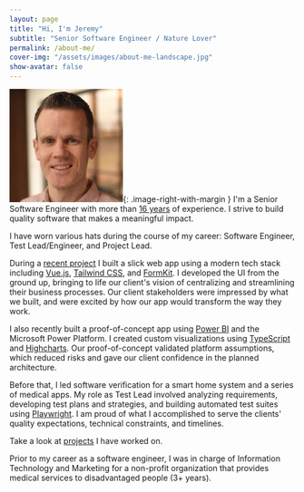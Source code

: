 ```yaml
---
layout: page
title: "Hi, I'm Jeremy"
subtitle: "Senior Software Engineer / Nature Lover"
permalink: /about-me/
cover-img: "/assets/images/about-me-landscape.jpg"
show-avatar: false
---
```


![Me](/assets/images/avatar-icon.jpg){: .image-right-with-margin } 
I'm a Senior Software Engineer with more than [16 years](https://twitter.com/wwwsepcom/status/1631756219395321856?s=46) of experience. I strive to build quality software that makes a meaningful impact.

I have worn various hats during the course of my career: Software Engineer, Test Lead/Engineer, and Project Lead.

During a [recent project](/projects) I built a slick web app using a modern tech stack including [Vue.js](https://vuejs.org), [Tailwind CSS](https://tailwindcss.com/), and [FormKit](https://formkit.com/). I developed the UI from the ground up, bringing to life our client's vision of centralizing and streamlining their business processes. Our client stakeholders were impressed by what we built, and were excited by how our app would transform the way they work.

I also recently built a proof-of-concept app using [Power BI](https://www.microsoft.com/en-us/power-platform/products/power-bi) and the Microsoft Power Platform. I created custom visualizations using [TypeScript](https://www.typescriptlang.org/) and [Highcharts](https://www.highcharts.com/). Our proof-of-concept validated platform assumptions, which reduced risks and gave our client confidence in the planned architecture. 

Before that, I led software verification for a smart home system and a series of medical apps. My role as Test Lead involved analyzing requirements, developing test plans and strategies, and building automated test suites using [Playwright](https://playwright.dev/). I am proud of what I accomplished to serve the clients' quality expectations, technical constraints, and timelines.

Take a look at [projects](/projects) I have worked on.

Prior to my career as a software engineer, I was in charge of Information Technology and Marketing for a non-profit organization that provides medical services to disadvantaged people (3+ years).

